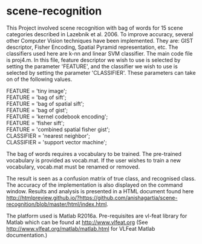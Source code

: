 # scene-recognition

This Project involved scene recognition with bag of words for 15 scene categories described in Lazebnik et al. 2006. To improve accuracy, several other Computer Vision techniques have been implemented. They are: GIST descriptor, Fisher Encoding, Spatial Pyramid representation, etc. The classifiers used here are k-nn and linear SVM classifier.
The main code file is proj4.m. In this file, feature descriptor we wish to use is selected by setting the parameter 'FEATURE', and the classifier we wish to use is selected by setting the parameter 'CLASSIFIER'. These parameters can take on of the following values.

FEATURE = 'tiny image';  
FEATURE = 'bag of sift';  
FEATURE = 'bag of spatial sift';  
FEATURE = 'bag of gist';  
FEATURE = 'kernel codebook encoding';  
FEATURE = 'fisher sift';  
FEATURE = 'combined spatial fisher gist';  
CLASSIFIER = 'nearest neighbor';  
CLASSIFIER = 'support vector machine';  

The bag of words requires a vocabulary to be trained. The pre-trained vocabulary is provided as vocab.mat. If the user wishes to train a new vocabulary, vocab.mat must be renamed or removed.

The result is seen as a confusion matrix of true class, and recognised class. The accuracy of the implementation is also displayed on the command window. Results and analysis is presented in a HTML document found here   http://htmlpreview.github.io/?https://github.com/anishagartia/scene-recognition/blob/master/html/index.html.

The platform used is Matlab R2016a.
Pre-requisites are vl-feat library for Matlab which can be found at http://www.vlfeat.org
(See http://www.vlfeat.org/matlab/matlab.html for VLFeat Matlab documentation.) 

